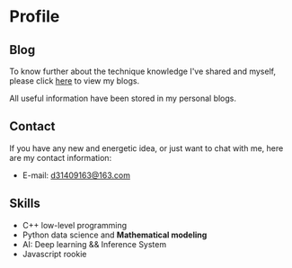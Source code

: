 <!--### Hi there 👋
<!--
**SamuraiBUPT/SamuraiBUPT** is a ✨ _special_ ✨ repository because its `README.md` (this file) appears on your GitHub profile.
Here are some ideas to get you started:
- 🔭 I’m currently working on ...
- 🌱 I’m currently learning ...
- 👯 I’m looking to collaborate on ...
- 🤔 I’m looking for help with ...
- 💬 Ask me about ...
- 📫 How to reach me: ...
- 😄 Pronouns: ...
- ⚡ Fun fact: ...
-->


# Profile
## Blog
To know further about the technique knowledge I've shared and myself, please click [here](https://samuraibupt.github.io/) to view my blogs.       

All useful information have been stored in my personal blogs.
## Contact
If you have any new and energetic idea, or just want to chat with me, here are my contact information:
- E-mail: d31409163@163.com
## Skills
- C++ low-level programming
- Python data science and **Mathematical modeling**
- AI: Deep learning && Inference System
- Javascript rookie
###
